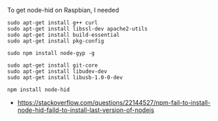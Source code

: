 To get node-hid on Raspbian, I needed

```
sudo apt-get install g++ curl
sudo apt-get install libssl-dev apache2-utils
sudo apt-get install build-essential
sudo apt-get install pkg-config

sudo npm install node-gyp -g

sudo apt-get install git-core
sudo apt-get install libudev-dev
sudo apt-get install libusb-1.0-0-dev

npm install node-hid
```

- https://stackoverflow.com/questions/22144527/npm-fail-to-install-node-hid-faild-to-install-last-version-of-nodejs